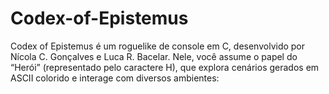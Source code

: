 # Codex-of-Epistemus
Codex of Epistemus é um roguelike de console em C, desenvolvido por Nícola C. Gonçalves e Luca R. Bacelar. Nele, você assume o papel do “Herói” (representado pelo caractere H), que explora cenários gerados em ASCII colorido e interage com diversos ambientes:
